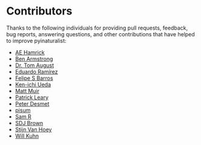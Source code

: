 # Contributors
Thanks to the following individuals for providing pull requests, feedback, bug reports, answering
questions, and other contributions that have helped to improve pyinaturalist:

* [AE Hamrick](https://github.com/AEHamrick)
* [Ben Armstrong](https://github.com/synrg)
* [Dr. Tom August](https://github.com/AugustT)
* [Eduardo Ramírez](https://github.com/eduramirezh)
* [Felipe S Barros](https://github.com/FelipeSBarros)
* [Ken-ichi Ueda](https://github.com/kueda/)
* [Matt Muir](https://forum.inaturalist.org/u/muir)
* [Patrick Leary](https://github.com/pleary)
* [Peter Desmet](https://github.com/peterdesmet)
* [pisum](https://forum.inaturalist.org/u/pisum)
* [Sam R](https://github.com/samtreesandbushes)
* [SDJ Brown](https://github.com/sdjbrown)
* [Stijn Van Hoey](https://github.com/stijnvanhoey)
* [Will Kuhn](https://github.com/willkuhn)
